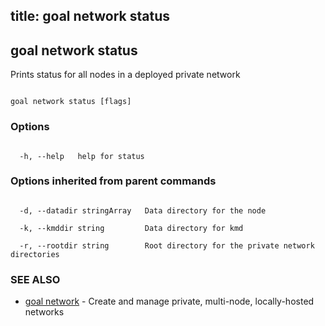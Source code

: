 title: goal network status
---
## goal network status



Prints status for all nodes in a deployed private network



```

goal network status [flags]

```



### Options



```

  -h, --help   help for status

```



### Options inherited from parent commands



```

  -d, --datadir stringArray   Data directory for the node

  -k, --kmddir string         Data directory for kmd

  -r, --rootdir string        Root directory for the private network directories

```



### SEE ALSO



* [goal network](../../network/network/)	 - Create and manage private, multi-node, locally-hosted networks



